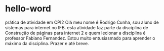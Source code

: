 # hello-word
prática de atividade em CPI2
Olá meu  nome é Rodrigo Cunha, sou aluno de sistemas para internet no IFB.
esta atividade faz parte da disciplina de Construção de páginas para internet 2
e quem lecionar a disciplina é professor Fabiano Fernandez. Estou muito entusiasmado para aprender 
o máximo da disciplina. Prazer e até breve.
